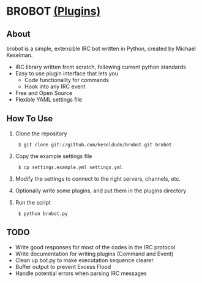# BROBOT [(Plugins)](http://github.com/keseldude/brobot-plugins)

## About
brobot is a simple, extensible IRC bot written in Python, created by Michael Keselman.

* IRC library written from scratch, following current python standards
* Easy to use plugin interface that lets you
    * Code functionality for commands
    * Hook into any IRC event
* Free and Open Source
* Flexible YAML settings file

## How To Use

1. Clone the repository

        $ git clone git://github.com/keseldude/brobot.git brobot
    
2. Copy the example settings file

        $ cp settings.example.yml settings.yml
    
3. Modify the settings to connect to the right servers, channels, etc.
4. Optionally write some plugins, and put them in the plugins directory
5. Run the script

        $ python brobot.py

## TODO

* Write good responses for most of the codes in the IRC protocol
* Write documentation for writing plugins (Command and Event)
* Clean up bot.py to make executation sequence clearer
* Buffer output to prevent Excess Flood
* Handle potential errors when parsing IRC messages
